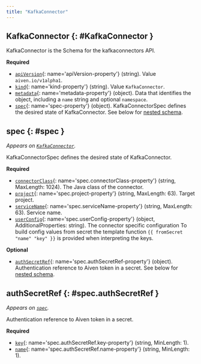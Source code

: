 ```yaml
---
title: "KafkaConnector"
---
```


## KafkaConnector {: #KafkaConnector }

KafkaConnector is the Schema for the kafkaconnectors API.

**Required**

- [`apiVersion`](#apiVersion-property){: name='apiVersion-property'} (string). Value `aiven.io/v1alpha1`.
- [`kind`](#kind-property){: name='kind-property'} (string). Value `KafkaConnector`.
- [`metadata`](#metadata-property){: name='metadata-property'} (object). Data that identifies the object, including a `name` string and optional `namespace`.
- [`spec`](#spec-property){: name='spec-property'} (object). KafkaConnectorSpec defines the desired state of KafkaConnector. See below for [nested schema](#spec).

## spec {: #spec }

_Appears on [`KafkaConnector`](#KafkaConnector)._

KafkaConnectorSpec defines the desired state of KafkaConnector.

**Required**

- [`connectorClass`](#spec.connectorClass-property){: name='spec.connectorClass-property'} (string, MaxLength: 1024). The Java class of the connector.
- [`project`](#spec.project-property){: name='spec.project-property'} (string, MaxLength: 63). Target project.
- [`serviceName`](#spec.serviceName-property){: name='spec.serviceName-property'} (string, MaxLength: 63). Service name.
- [`userConfig`](#spec.userConfig-property){: name='spec.userConfig-property'} (object, AdditionalProperties: string). The connector specific configuration To build config values from secret the template function `{{ fromSecret "name" "key" }}` is provided when interpreting the keys.

**Optional**

- [`authSecretRef`](#spec.authSecretRef-property){: name='spec.authSecretRef-property'} (object). Authentication reference to Aiven token in a secret. See below for [nested schema](#spec.authSecretRef).

## authSecretRef {: #spec.authSecretRef }

_Appears on [`spec`](#spec)._

Authentication reference to Aiven token in a secret.

**Required**

- [`key`](#spec.authSecretRef.key-property){: name='spec.authSecretRef.key-property'} (string, MinLength: 1). 
- [`name`](#spec.authSecretRef.name-property){: name='spec.authSecretRef.name-property'} (string, MinLength: 1). 

